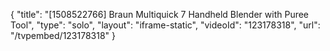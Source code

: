 {
    "title": "[1508522766] Braun Multiquick 7 Handheld Blender with Puree Tool",
    "type": "solo",
    "layout": "iframe-static",
    "videoId": "123178318",
    "url": "\/tvpembed\/123178318"
}